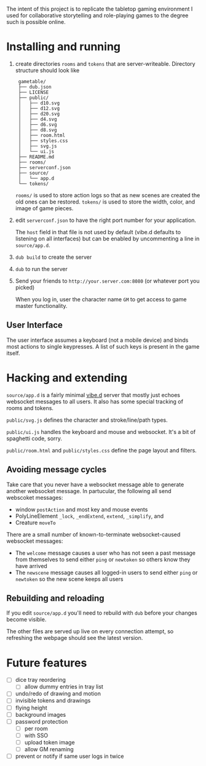 The intent of this project is to replicate the tabletop gaming environment I used for collaborative storytelling and role-playing games to the degree such is possible online.

# Installing and running

1. create directories `rooms` and `tokens` that are server-writeable. Directory structure should look like
    
        gametable/
        ├── dub.json
        ├── LICENSE
        ├── public/
        │   ├── d10.svg
        │   ├── d12.svg
        │   ├── d20.svg
        │   ├── d4.svg
        │   ├── d6.svg
        │   ├── d8.svg
        │   ├── room.html
        │   ├── styles.css
        │   ├── svg.js
        │   └── ui.js
        ├── README.md
        ├── rooms/
        ├── serverconf.json
        ├── source/
        │   └── app.d
        └── tokens/

    `rooms/` is used to store action logs so that as new scenes are created the old ones can be restored.
    `tokens/` is used to store the width, color, and image of game pieces.

2. edit `serverconf.json` to have the right port number for your application.

    The `host` field in that file is not used by default (vibe.d defaults to listening on all interfaces) but can be enabled by uncommenting a line in `source/app.d`.

3. `dub build` to create the server

4. `dub` to run the server

5. Send your friends to `http://your.server.com:8080` (or whatever port you picked)
    
    When you log in, user the character name `GM` to get access to game master functionality.

## User Interface

The user interface assumes a keyboard (not a mobile device) and binds most actions to single keypresses.
A list of such keys is present in the game itself.



# Hacking and extending

`source/app.d` is a fairly minimal [vibe.d](https://vibed.org) server
that mostly just echoes websocket messages to all users.
It also has some special tracking of rooms and tokens.

`public/svg.js` defines the character and stroke/line/path types.

`public/ui.js` handles the keyboard and mouse and websocket. It's a bit of spaghetti code, sorry.

`public/room.html` and `public/styles.css` define the page layout and filters.

## Avoiding message cycles

Take care that you never have a websocket message able to generate another websocket message. In partucular, the following all send webscoket messages:

- window `postAction` and most key and mouse events
- PolyLineElement `_lock`, `_endExtend`, `extend`, `_simplify`, and 
- Creature `moveTo`

There are a small number of known-to-terminate websocket-caused websocket messages:

- The `welcome` message causes a user who has not seen a past message from themselves to send either `ping` or `newtoken` so others know they have arrived
- The `newscene` message causes all logged-in users to send either `ping` or `newtoken` so the new scene keeps all users

## Rebuilding and reloading

If you edit `source/app.d` you'll need to rebuild with `dub` before your changes become visible.

The other files are served up live on every connection attempt, so refreshing the webpage should see the latest version.

# Future features

- [ ] dice tray reordering
    - [ ] allow dummy entries in tray list
- [ ] undo/redo of drawing and motion
- [ ] invisible tokens and drawings
- [ ] flying height
- [ ] background images
- [ ] password protection
    - [ ] per room
    - [ ] with SSO
    - [ ] upload token image
    - [ ] allow GM renaming
- [ ] prevent or notify if same user logs in twice
